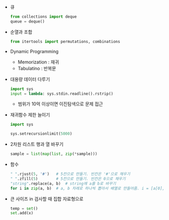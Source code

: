 * 큐
    ```py
    from collections import deque
    queue = deque()
    ```

* 순열과 조합
    ```py
    from itertools import permutations, combinations
    ```

* Dynamic Programming
    - Memorization : 재귀
    - Tabulatino : 반복문

* 대용량 데이터 다루기
    ```py
    import sys
    input = lambda: sys.stdin.readline().rstrip()
    ```

    - 범위가 10억 이상이면 이진탐색으로 문제 접근

* 재귀함수 제한 늘이기
    ```py
    import sys

    sys.setrecursionlimit(5000)
    ```

* 2차원 리스트 행과 열 바꾸기
    ```py
    sample = list(map(list, zip(*sample)))
    ```

* 함수
  
    ```py
    " ".rjust(5, '#')   # 5칸으로 만들기. 빈칸은 '#'으로 채우기
    " ".zfill(5)        # 5칸으로 만들기. 빈칸은 0으로 채우기
    "string".replace(a, b)  # string에 a를 b로 바꾸기
    for i in zip(a, b)  # a, b 차례로 하나씩 뽑아서 배열로 만들어줌. i = [a[0], b[0]]
    ```

* 큰 사이즈 in 검사할 때 집합 자료형으로 
  
    ```py
    temp = set()
    set.add(x)
    ```